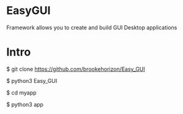 # EasyGUI
Framework allows you to create and build GUI Desktop applications


# Intro

$ git clone https://github.com/brookehorizon/Easy_GUI

$ python3 Easy_GUI

$ cd myapp

$ python3 app
